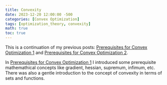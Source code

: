 ```yaml
---
title: Convexity
date: 2023-12-20 12:00:00 -500
categories: [Convex Optimization]
tags: [optimization_theory, convexity]
math: true
toc: true
---
```



This is a continuation of my previous posts: [Prerequisites for Convex Optimization 1](https://dibalokechanda.github.io/posts/Prerequisites-for-Convex-Optimization1-blog/) and [Prerequisites for Convex Optimization 2](https://dibalokechanda.github.io/posts/Prerequisites-for-Convex-Optimization2-blog/).

In [Prerequisites for Convex Optimization 1](https://dibalokechanda.github.io/posts/Prerequisites-for-Convex-Optimization1-blog/) I introduced some prerequisite mathemathical concepts like gradient, hessian, supremum, infimum, etc. There was also a gentle introduction to the concept of convexity in terms of sets and functions.
